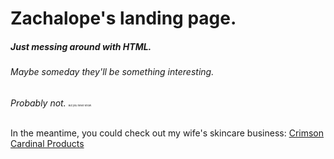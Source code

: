 
<html lang="en">
  <head> 
    <link href="/styles.css" type="text/css" rel="stylesheet">
  </head>
<body>
<h1><strong>Zachalope's landing page.</strong></h1>
<h5>Just messing around with HTML.</h5>
<h6>Maybe someday they'll be something interesting.</h6>
<em>Probably not.</em> <small><small><small><small><small><small><small>But you never know.</small></small></small></small></small></small></small><br>
<br>
<p>
In the meantime, you could check out my wife's skincare business: <a href="https://crimsoncardinal.skin">Crimson Cardinal Products</a>
  <br>
  <br>
  <br>
  <br>
  <br>
  <br>
  <br>
  <br>
  <br>
  <br>
  <br>
  <br>
  <br>
  <br>
  <br>
  <br>
  <br>
  <br>
</p>
</body>
</html>
